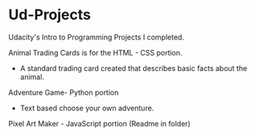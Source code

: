 # Ud-Projects
Udacity's Intro to Programming  Projects I completed.


Animal Trading Cards is for the HTML - CSS portion. 
- A standard trading card created that describes basic facts about the animal. 

Adventure Game-  Python portion 
- Text based choose your own adventure. 

Pixel Art Maker - JavaScript portion (Readme in folder) 
